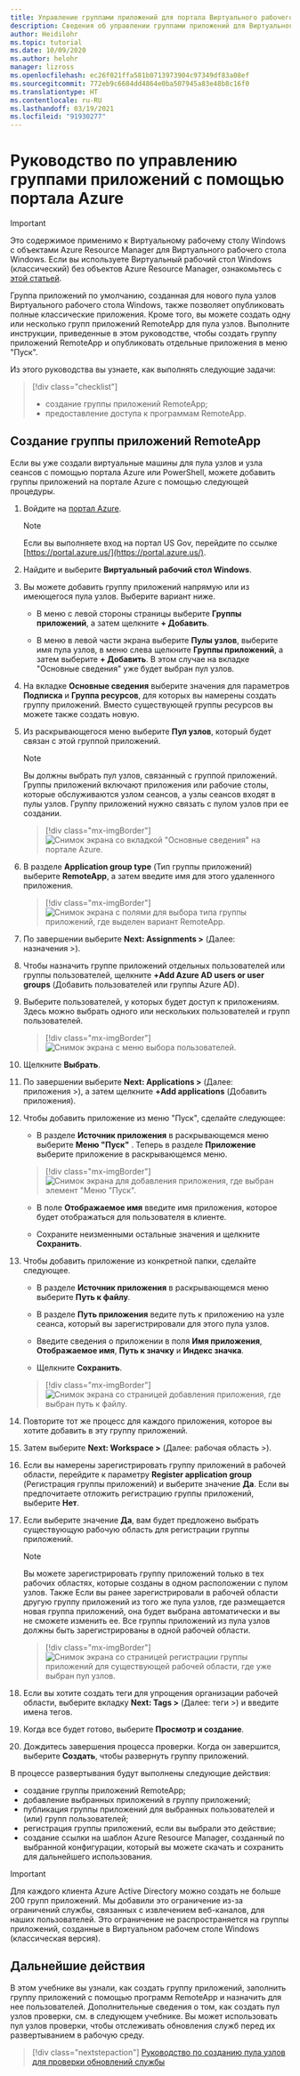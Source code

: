 ```yaml
---
title: Управление группами приложений для портала Виртуального рабочего стола Windows (Azure)
description: Сведения об управлении группами приложений для Виртуального рабочего стола Windows на портале Azure.
author: Heidilohr
ms.topic: tutorial
ms.date: 10/09/2020
ms.author: helohr
manager: lizross
ms.openlocfilehash: ec26f021ffa581b0713973904c97349df83a08ef
ms.sourcegitcommit: 772eb9c6684dd4864e0ba507945a83e48b8c16f0
ms.translationtype: HT
ms.contentlocale: ru-RU
ms.lasthandoff: 03/19/2021
ms.locfileid: "91930277"
---
```

# <a name="tutorial-manage-app-groups-with-the-azure-portal"></a>Руководство по управлению группами приложений с помощью портала Azure

>[!IMPORTANT]
>Это содержимое применимо к Виртуальному рабочему столу Windows с объектами Azure Resource Manager для Виртуального рабочего стола Windows. Если вы используете Виртуальный рабочий стол Windows (классический) без объектов Azure Resource Manager, ознакомьтесь с [этой статьей](./virtual-desktop-fall-2019/manage-app-groups-2019.md).

Группа приложений по умолчанию, созданная для нового пула узлов Виртуального рабочего стола Windows, также позволяет опубликовать полные классические приложения. Кроме того, вы можете создать одну или несколько групп приложений RemoteApp для пула узлов. Выполните инструкции, приведенные в этом руководстве, чтобы создать группу приложений RemoteApp и опубликовать отдельные приложения в меню "Пуск".

Из этого руководства вы узнаете, как выполнять следующие задачи:

> [!div class="checklist"]
> * создание группы приложений RemoteApp;
> * предоставление доступа к программам RemoteApp.

## <a name="create-a-remoteapp-group"></a>Создание группы приложений RemoteApp

Если вы уже создали виртуальные машины для пула узлов и узла сеансов с помощью портала Azure или PowerShell, можете добавить группы приложений на портале Azure с помощью следующей процедуры.

1.  Войдите на [портал Azure](https://portal.azure.com/).
   
    >[!NOTE]
    > Если вы выполняете вход на портал US Gov, перейдите по ссылке [https://portal.azure.us/](https://portal.azure.us/).

2.  Найдите и выберите **Виртуальный рабочий стол Windows**.

3. Вы можете добавить группу приложений напрямую или из имеющегося пула узлов. Выберите вариант ниже.

    - В меню с левой стороны страницы выберите **Группы приложений**, а затем щелкните **+ Добавить**.

    - В меню в левой части экрана выберите **Пулы узлов**, выберите имя пула узлов, в меню слева щелкните **Группы приложений**, а затем выберите **+ Добавить**. В этом случае на вкладке "Основные сведения" уже будет выбран пул узлов.

4. На вкладке **Основные сведения** выберите значения для параметров **Подписка** и **Группа ресурсов**, для которых вы намерены создать группу приложений. Вместо существующей группы ресурсов вы можете также создать новую.

5. Из раскрывающегося меню выберите **Пул узлов**, который будет связан с этой группой приложений.

    >[!NOTE]
    >Вы должны выбрать пул узлов, связанный с группой приложений. Группы приложений включают приложения или рабочие столы, которые обслуживаются узлом сеансов, а узлы сеансов входят в пулы узлов. Группу приложений нужно связать с пулом узлов при ее создании.

    > [!div class="mx-imgBorder"]
    > ![Снимок экрана со вкладкой "Основные сведения" на портале Azure.](media/basics-tab.png)

6. В разделе **Application group type** (Тип группы приложений) выберите **RemoteApp**, а затем введите имя для этого удаленного приложения.

      > [!div class="mx-imgBorder"]
      > ![Снимок экрана с полями для выбора типа группы приложений, где выделен вариант RemoteApp.](media/remoteapp-button.png)

7.  По завершении выберите **Next: Assignments >** (Далее: назначения >).

8.  Чтобы назначить группе приложений отдельных пользователей или группы пользователей, щелкните **+Add Azure AD users or user groups** (Добавить пользователей или группы Azure AD).

9.  Выберите пользователей, у которых будет доступ к приложениям. Здесь можно выбрать одного или нескольких пользователей и групп пользователей.

     > [!div class="mx-imgBorder"]
     > ![Снимок экрана с меню выбора пользователей.](media/select-users.png)

10.  Щелкните **Выбрать**.

11.  По завершении выберите **Next: Applications >** (Далее: приложения >), а затем щелкните **+Add applications** (Добавить приложения).

12.  Чтобы добавить приложение из меню "Пуск", сделайте следующее:

      - В разделе **Источник приложения** в раскрывающемся меню выберите **Меню "Пуск"** . Теперь в разделе **Приложение** выберите приложение в раскрывающемся меню.

     > [!div class="mx-imgBorder"]
     > ![Снимок экрана для добавления приложения, где выбран элемент "Меню "Пуск".](media/add-app-start.png)

      - В поле **Отображаемое имя** введите имя приложения, которое будет отображаться для пользователя в клиенте.

      - Сохраните неизменными остальные значения и щелкните **Сохранить**.

13.  Чтобы добавить приложение из конкретной папки, сделайте следующее.

      - В разделе **Источник приложения** в раскрывающемся меню выберите **Путь к файлу**.

      - В разделе **Путь приложения** ведите путь к приложению на узле сеанса, который вы зарегистрировали для этого пула узлов.

      - Введите сведения о приложении в поля **Имя приложения**, **Отображаемое имя**, **Путь к значку** и **Индекс значка**.

      - Щелкните **Сохранить**.

     > [!div class="mx-imgBorder"]
     > ![Снимок экрана со страницей добавления приложения, где выбран путь к файлу.](media/add-app-file.png)

14.  Повторите тот же процесс для каждого приложения, которое вы хотите добавить в эту группу приложений.

15.  Затем выберите **Next: Workspace >** (Далее: рабочая область >).

16.  Если вы намерены зарегистрировать группу приложений в рабочей области, перейдите к параметру **Register application group** (Регистрация группы приложений) и выберите значение **Да**. Если вы предпочитаете отложить регистрацию группы приложений, выберите **Нет**.

17.  Если выберите значение **Да**, вам будет предложено выбрать существующую рабочую область для регистрации группы приложений.

       >[!NOTE]
       >Вы можете зарегистрировать группу приложений только в тех рабочих областях, которые созданы в одном расположении с пулом узлов. Также Если вы ранее зарегистрировали в рабочей области другую группу приложений из того же пула узлов, где размещается новая группа приложений, она будет выбрана автоматически и вы не сможете изменить ее. Все группы приложений из пула узлов должны быть зарегистрированы в одной рабочей области.

     > [!div class="mx-imgBorder"]
     > ![Снимок экрана со страницей регистрации группы приложений для существующей рабочей области, где уже выбран пул узлов.](media/register-existing.png)

18.  Если вы хотите создать теги для упрощения организации рабочей области, выберите вкладку **Next: Tags >** (Далее: теги >) и введите имена тегов.

19.  Когда все будет готово, выберите **Просмотр и создание**.

20.  Дождитесь завершения процесса проверки. Когда он завершится, выберите **Создать**, чтобы развернуть группу приложений.

В процессе развертывания будут выполнены следующие действия:

- создание группы приложений RemoteApp;
- добавление выбранных приложений в группу приложений;
- публикация группы приложений для выбранных пользователей и (или) групп пользователей;
- регистрация группы приложений, если вы выбрали это действие;
- создание ссылки на шаблон Azure Resource Manager, созданный по выбранной конфигурации, который вы можете скачать и сохранить для дальнейшего использования.

>[!IMPORTANT]
>Для каждого клиента Azure Active Directory можно создать не больше 200 групп приложений. Мы добавили это ограничение из-за ограничений службы, связанных с извлечением веб-каналов, для наших пользователей. Это ограничение не распространяется на группы приложений, созданные в Виртуальном рабочем столе Windows (классическая версия).

## <a name="next-steps"></a>Дальнейшие действия

В этом учебнике вы узнали, как создать группу приложений, заполнить группу приложений с помощью программ RemoteApp и назначить для нее пользователей. Дополнительные сведения о том, как создать пул узлов проверки, см. в следующем учебнике. Вы может использовать пул узлов проверки, чтобы отслеживать обновления служб перед их развертыванием в рабочую среду.

> [!div class="nextstepaction"]
> [Руководство по созданию пула узлов для проверки обновлений службы](./create-validation-host-pool.md)
